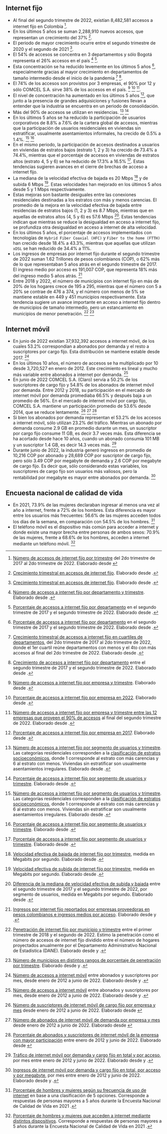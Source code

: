 ## Internet fijo

- Al final del segundo trimestre de 2022, existían 8,482,581 accesos a internet fijo en Colombia [^2]. 
- En los últimos 5 años se suman 2,288,910 nuevos accesos, que representan un crecimiento del 37% [^3]. 
- El periodo de mayor crecimiento ocurre entre el segundo trimestre de 2020 y el segundo de 2021 [^3]. 
- El 54% de accesos se concentra en 3 departamentos y sólo Bogotá representa el 26% accesos en el país [^4] [^5]. 
- Esta concentración se ha reducido levemente en los últimos 5 años [^5], especialmente gracias al mayor crecimiento en departamentos de tamaño intermedio desde el inicio de la pandemia [^6] [^7].
- El 74% de los accesos son provistos por 3 empresas, el 90% por 12 y sólo COMCEL S.A. sirve 38% de los accesos en el país. [^8] [^9] [^11]. 
- El nivel de concentración ha aumentado en los últimos 5 años [^10], que junto a la presencia de grandes adquisiciones y fusiones llevan a entender que la industria se encuentra en un periodo de consolidación.
- Más del 90% de accesos se utilizan en residencias. [^12] [^13]
- En los últimos 5 años se ha reducido la participación de usuarios corporativos de 8.8% a 7.6% de la cartera global de accesos, mientras que la participación de usuarios residenciales en viviendas sin estratificar, usualmente asentamientos informales, ha crecido de 0.5% a 1.4%. [^12] [^13] 
- En el mismo periodo, la participación de accesos destinados a usuarios en viviendas de estratos bajos (estrato 1, 2 y 3) ha crecido de 73.4% a 74.4%, mientras que el porcentaje de accesos en viviendas de estratos altos (estrato 4, 5 y 6) se ha reducido de 17.3% a 16.5% [^13]. Estas tendencias sugieren avances en el cierre de brechas de acceso a internet fijo. 
- La mediana de la velocidad efectiva de bajada es 20 Mbps [^14] y de subida 6 Mbps [^15]. Estas velocidades han mejorado en los últimos 5 años desde 5 y 1 Mbps respectivamente. 
- Estas mejoras son bastante desiguales entre las conexiones residenciales destinadas a los estratos con más y menos carencias. El promedio de la mejora en la velocidad efectiva de bajada entre residencias de estratos bajos (1, 2 y 3) es 8.7 Mbps, mientras que en aquellas de estratos altos (4, 5 y 6) es 57.6 Mbps [^18]. Estas tendencias indican que mientras se reduce la desigualdad en acceso a internet fijo, se profundiza otra desigualdad en acceso a internet de alta velocidad.
- En los últimos 5 años, el porcentaje de accesos implementados con tecnologías de `Hybrid Fiber Coaxial (HFC)` y `Fiber to the home (FTTH)` han crecido desde 18.4% a 43.3%, mientras que aquellas que utilizan `xDSL` se han reducido de 34.4% a 11%.
- Los ingresos de empresas por internet fijo durante el segundo trimestre de 2022 suman 1.62 Trillones de pesos colombianos (COP), o 62% más de lo que representaban 5 años atrás en el segundo trimestre de 2017. El ingreso medio por acceso es 191,007 COP, que representa 18% más del ingreso medio 5 años atrás. [^21]
- Entre 2018 y 2022, el número de municipios con internet fijo en más de 20% de los hogares crece de 195 a 295, mientras que el número con 5 a 20% se contrae de 476 a 374, y el número con menos de 5% se mantiene estable en 449 y 451 municipios respectivamente. Esta tendencia sugiere un avance importante en acceso a internet fijo dentro de municipios de tamaño intermedio, pero un estancamiento en municipios de menor penetración. [^22] [^25] 

## Internet móvil

- En junio de 2022 existían 37,932,392 accesos a internet móvil, de los cuales 53.2% correspondían a abonados por demanda y el resto a suscriptores por cargo fijo. Esta distribución se mantiene estable desde 2017. [^28]
- En los últimos 10 años, el número de accesos se ha multiplicado por 10 desde 3,720,527 en enero de 2012. Este crecimiento es lineal y mucho más variable entre abonados a internet por demanda. [^28]
- En junio de 2022 COMCEL S.A. (Claro) servía a 50.2% de los suscriptores de cargo fijo y 54.8% de los abonados de internet móvil por demanda. Entre 2012 y 2018, su participación en el mercado de internet móvil por demanda promediaba 66.5% y después baja a un promedio de 56%. En el mercado de internet móvil por cargo fijo, COMCEL S.A. mantiene un participación promedio de 53.6% desde 2014, que se reduce lentamente. [^29] [^30] [^31]
- Si bien los abonados por demanda representan el 53.2% de los accesos a internet móvil, sólo utilizan 23.2% del tráfico. Mientras un abonado por demanda consume 2.9 GB en promedio durante un mes, un suscriptor por cargo fijo consume 11 GB, es decir 3.7 veces más. Esta diferencia se ha acortado desde hace 10 años, cuando un abonado consumía 101 MB y un suscriptor 1.4 GB, es decir 14.3 veces más. [^34]
- Durante junio de 2022, la industria generó ingresos en promedio de 10,216 COP por abonado y 28,689 COP por suscriptor de cargo fijo, pero sólo 3.49 COP por megabyte de demanda y 2.6 COP por megabyte de cargo fijo. Es decir que, sólo considerando estas variables, los suscriptores de cargo fijo son usuarios más valiosos, pero la rentabilidad por megabyte es mayor entre abonados por demanda. [^37]

## Encuesta nacional de calidad de vida

- En 2021, 73.9% de las mujeres declaraban ingresar al menos una vez al año a internet, frente a 72% de los hombres. Esta diferencia es mayor entre los usuarios más frecuentes: 56.6% de las mujeres acceden todos los días de la semana, en comparación con 54.5% de los hombres. [^39]
- El teléfono móvil es el dispositivo más común para acceder a internet y donde existe una mayor brecha entre personas de ambos sexos: 70.9% de las mujeres, frente a 68.6% de los hombres, acceden a internet mediante un teléfono móvil. [^40]



[^1]: Accesos de Internet Fijo desde 2017-2T. Un dataset construído por la Comisión de Regulación de Comunicaciones y publicado en [postdata.gov.co](https://postdata.gov.co/dataset/suscriptores-e-ingresos-de-internet-fijo/resource/540ea080-bf16-4d63-911f-3b4814e8e4f1#{}). Accedido el 15 de Octubre de 2022. 
[^2]: [Número de accesos de internet fijo por trimestre](data/internetfijo_accesos.csv) del 2do trimestre de 2017 al 2do trimestre de 2022. Elaborado desde [^1]
[^3]:  [Crecimiento trimestral en accesos de internet fijo](data/internetfijo_accesos_crecimento.csv). Elaborado desde [^1].
[^4]: [Número de accesos a internet fijo por departamento y trimestre](data/internetfijo_accesos_por_departamento.csv). Elaborado desde [^1].
[^5]: [Porcentaje de accesos a internet fijo por departamento](data/internetfijo_accesos_por_departamento_concentracion.csv) en el segundo trimestre de 2017 y el segundo trimestre de 2022.  Elaborado desde [^1].
[^6]: [Crecimiento trimestral de accesos a internet fijo en cuartiles de departamentos](data/internetfijo_accesos_por_departamento_crecimiento_cuartiles.csv), del 2do trimestre de 2017 al 2do trimestre de 2022, donde el 1er cuartil reúne departamentos con menos y  el 4to con más accesos al final del 2do trimestre de 2022. Elaborado desde [^1].
[^7]: [Crecimiento de accesos a internet fijo por departamento](data/internetfijo_accesos_por_departamento_crecimiento.csv) entre el segundo trimestre de 2017 y el segundo trimestre de 2022. Elaborado desde [^1].
[^8]: [Número de accesos a internet fijo por empresa y trimestre](data/internetfijo_accesos_por_empresa.csv). Elaborado desde [^1].
[^9]: [Porcentaje de accesos a internet fijo por empresa en 2022](data/internetfijo_accesos_por_empresa_concentracion.csv). Elaborado desde [^1]. 
[^10]: [Porcentaje de accesos a internet fijo por empresa en 2017](data/internetfijo_accesos_por_empresa_concentracion_2017.csv). Elaborado desde [^1]. 
[^11]: [Número de accesos a internet fijo por empresa y trimestre entre las 12 empresas que proveen el 90% de accesos](data/internetfijo_accesos_por_empresa_top12.csv) al final del segundo trimestre de 2022. Elaborado desde [^1].
[^12]: [Número de accesos a internet fijo por segmento de usuarios y trimestre](data/internetfijo_accesos_por_segmento.csv). Las categorías residenciales corresponden a la [clasificación de estratos socioeconómicos](https://es.wikipedia.org/wiki/Estratificaci%C3%B3n_socioecon%C3%B3mica_en_Colombia), donde 1 corresponde al estrato con más carencias y 6 al estrato con menos. Viviendas sin estratificar son usualmente asentamientos irregulares. Elaborado desde [^1].
[^13]: [Porcentaje de accesos a internet fijo por segmento de usuarios y trimestre](data/internetfijo_accesos_por_segmento_porcentaje.csv). Elaborado desde [^1].
[^14]: [Velocidad efectiva de bajada de internet fijo por trimestre](data/internetfijo_velocidadefectiva_down.csv), medida en Megabits por segundo. Elaborado desde [^1].
[^15]: [Velocidad efectiva de subida de internet fijo por trimestre](data/internetfijo_velocidadefectiva_up.csv), medida en Megabits por segundo. Elaborado desde [^1].
[^16]: [Mediana de la velocidad efectiva de bajada de internet fijo por segmento y trimestre](data/internetfijo_velocidadefectiva_down_segmentos.csv), medida en Megabits por segundo. Elaborado desde [^1].
[^17]: [Mediana de la velocidad efectiva de subida de internet fijo por segmento y trimestre](data/internetfijo_velocidadefectiva_up_segmentos.csv), medida en Megabits por segundo. Elaborado desde [^1].
[^18]: [Diferencia de la mediana de velocidad efectiva de subida y bajada](data/internetfijo_velocidadefectiva_segmentos_cambio_2017_2022.csv) entre el segundo trimestre de 2017 y el segundo trimestre de 2022, por segmento de usuarios, medida en Megabits por segundo. Elaborado desde [^1].
[^19]: [Número de accesos a internet fijo por tecnología utilizada y trimestre](data/internetfijo_accesos_por_tecnologia.csv). Elaborado desde [^1].
[^20]: [Porcentaje de accesos a internet fijo por tecnología utilizada y trimestre](data/internetfijo_accesos_por_tecnologia_porcentaje.csv). Elaborado desde [^1].
[^21]: [Ingresos por internet fijo reportados por empresas proveedoras en pesos colombianos e ingresos medios por acceso](data/internetfijo_ingresos.csv). Elaborado desde [^1] y [^23].
[^22]: [Penetración de internet fijo por municipio y trimestre](data/internetfijo_penetracion_por_municipio.csv) entre el primer trimestre de 2018 y el segundo de 2022. Estimo la penetración como el número de accesos de internet fijo dividido entre el número de hogares proyectados anualmente por el Departamento Administrativo Nacional de Estadística (DANE). Elaborado desde [^1] y [^24].
[^23]: Ingresos de Internet Fijo. Un dataset construído por la Comisión de Regulación de Comunicaciones y publicado en [postdata.gov.co](https://postdata.gov.co/dataset/suscriptores-e-ingresos-de-internet-fijo/resource/d917a68d-9cb9-4257-82f1-74115a4cf629). Accedido el 15 de Octubre de 2022.
[^24]: Retroproyecciones y proyecciones de población total municipal a 31 de diciembre. Un dataset construído por el Departamento Administrativo Nacional de Estadística (DANE) y publicado en [dane.gov.co](https://www.dane.gov.co/index.php/estadisticas-por-tema/demografia-y-poblacion/proyecciones-de-poblacion). Accedido el 15 de Octubre de 2022.
[^25]: [Número de municipios en distintos rangos de porcentaje de penetración por trimestre](data/internetfijo_municipios_por_rango_de_penetracion.csv). Elaborado desde [^1] y [^23]. 
[^26]: Abonados de internet móvil por demanda. Un dataset construído por la Comisión de Regulación de Comunicaciones y publicado en [postdata.gov.co](https://postdata.gov.co/dataset/abonados-ingresos-y-tr%C3%A1fico-de-internet-m%C3%B3vil-por-demanda/resource/3df620f6-deec-42a0-a6af). Accedido el 17 de Octubre de 2022. 
[^27]:  Suscriptores de Internet Móvil de Cargo Fijo. Un dataset construído por la Comisión de Regulación de Comunicaciones y publicado en [postdata.gov.co](https://postdata.gov.co/dataset/suscriptores-ingresos-y-tr%C3%A1fico-de-internet-m%C3%B3vil-por-cargo-fijo/resource/47d07e20-b257-4aaf). Accedido el 17 de Octubre de 2022.
[^28]: [Número de accesos a internet móvil](data/internetmovil_accesos.csv) entre abonados y suscriptores por mes, desde enero de 2012 a junio de 2022. Elaborado desde [^26] y [^27].
[^29]: [Número de suscriptores de internet móvil de cargo fijo por empresa y mes](data/internetmovil_cargofijo_suscriptores_por_empresa.csv) desde enero de 2012 a junio de 2022. Elaborado desde [^27] 
[^30]: [Número de abonados de internet móvil de demanda por empresa y mes](data/iinternetmovil_demanda_abonados_por_empresa.csv) desde enero de 2012 a junio de 2022. Elaborado desde [^26] 
[^31]: [Porcentaje de abonados y suscriptores de internet móvil de la empresa con mayor participación](data/internetmovil_participacion_empresa_lider.csv) entre enero de 2012 y junio de 2022. Elaborado desde [^26] [^27]
[^32]: Tráfico de Internet Móvil por Demanda. Un dataset construído por la Comisión de Regulación de Comunicaciones y publicado en [postdata.gov.co](https://postdata.gov.co/dataset/abonados-ingresos-y-tr%C3%A1fico-de-internet-m%C3%B3vil-por-demanda/resource/c0be7034-29f8-4400-be54). Accedido el 17 de Octubre de 2022.
[^33]: Tráfico de Internet Móvil de Cargo Fijo. Un dataset construído por la Comisión de Regulación de Comunicaciones y publicado en [postdata.gov.co](https://postdata.gov.co/dataset/suscriptores-ingresos-y-tr%C3%A1fico-de-internet-m%C3%B3vil-por-cargo-fijo/resource/d40c5e75-db56-4ec1). Accedido el 17 de Octubre de 2022.
[^34]: [Tráfico de internet móvil por demanda y cargo fijo en total y por acceso](data/internetmovil_trafico.csv), por mes entre enero de 2012 y junio de 2022. Elaborado desde [^32] y [^33].
[^35]: Ingresos de Internet Móvil por Demanda. Un dataset construído por la Comisión de Regulación de Comunicaciones y publicado en [postdata.gov.co](https://postdata.gov.co/dataset/abonados-ingresos-y-tr%C3%A1fico-de-internet-m%C3%B3vil-por-demanda/resource/60a55889-ba71-45ff-b68f). Accedido el 17 de Octubre de 2022.
[^36]: Ingresos de Internet Móvil de Cargo Fijo. Un dataset construído por la Comisión de Regulación de Comunicaciones y publicado en [postdata.gov.co](https://postdata.gov.co/dataset/suscriptores-ingresos-y-tr%C3%A1fico-de-internet-m%C3%B3vil-por-cargo-fijo/resource/8366e39c-6a14-483a). Accedido el 17 de Octubre de 2022.
[^37]: [Ingresos de internet móvil por demanda y cargo fijo en total, por acceso y por megabyte](data/internetmovil_ingresos.csv), por mes entre enero de 2012 y junio de 2022. Elaborado desde [^35] y [^36].
[^38]: [Encuesta Nacional de Calidad de Vida - ECV 2021](https://microdatos.dane.gov.co/catalog/734/get_microdata). Un dataset construído por  el Departamento Administrativo Nacional de Estadística (DANE). Accedido el 18 de Octubre de 2022.
[^39]: [Porcentaje de hombres y mujeres según su frecuencia de uso de internet](data/ecv21_sexo_internet_frecuencia.csv) en base a una clasificación de 5 opciones. Corresponde a respuestas de personas mayores a 5 años durante la Encuesta Nacional de Calidad de Vida en 2021 [^38].
[^40]: [Porcentaje de hombres y mujeres que acceden a internet mediante distintos dispositivos](data/ecv21_sexo_internet_dispositivo.csv). Corresponde a respuestas de personas mayores a 5 años durante la Encuesta Nacional de Calidad de Vida en 2021 [^38].